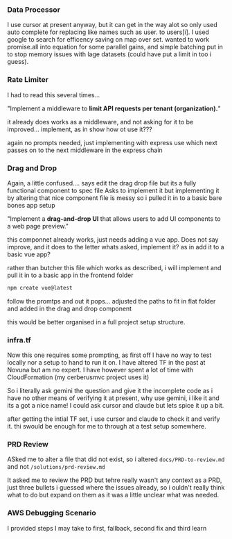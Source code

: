 ### Data Processor

I use cursor at present anyway, but it can get in the way alot so only used auto complete for replacing like names such as user. to users[i].
I used google to search for efficency saving on map over set.
wanted to work promise.all into equation for some parallel gains, and simple batching put in to stop memory issues with lage datasets (could have put a limit in too i guess).

### Rate Limiter

I had to read this several times...

"Implement a middleware to **limit API requests per tenant (organization).**"

it already does works as a middleware, and not asking for it to be improved... implement, as in show how ot use it???

again no prompts needed, just implementing with express use which next passes on to the next middleware in the express chain

### Drag and Drop

Again, a little confused.... says edit the drag drop file but its a fully functional component to spec file
Asks to implement it but implementing it by altering that nice component file is messy so i pulled it in to a basic bare bones app setup

"Implement a **drag-and-drop UI** that allows users to add UI components to a web page preview."

this componnet already works, just needs adding a vue app. Does not say improve, and it does to the letter whats asked, implement it? as in add it to a basic vue app?

rather than butcher this file which works as described, i will implement and pull it in to a basic app in the frontend folder

```bash
npm create vue@latest
```

follow the promtps and out it pops... adjusted the paths to fit in flat folder and added in the drag and drop component

this would be better organised in a full project setup structure.

### infra.tf

Now this one requires some prompting, as first off I have no way to test locally nor a setup to hand to run it on.
I have altered TF in the past at Novuna but am no expert. I have however spent a lot of time with CloudFormation (my cerberusmvc project uses it)

So i literally ask gemini the question and give it the incomplete code as i have no other means of verifying it at present, why use gemini, i like it and its a got a nice name! I could ask cursor and claude but lets spice it up a bit.

after getting the intial TF set, i use cursor and claude to check it and verify it. thi swould be enough for me to through at a test setup somewhere.

### PRD Review

ASked me to alter a file that did not exist, so i altered `docs/PRD-to-review.md` and not `/solutions/prd-review.md`

It asked me to review the PRD but tehre really wasn't any context as a PRD, just three bullets i guessed where the issues already, so i ouldn't really think what to do but expand on them as it was a little unclear what was needed.

### AWS Debugging Scenario

I provided steps I may take to first, fallback, second fix and third learn

